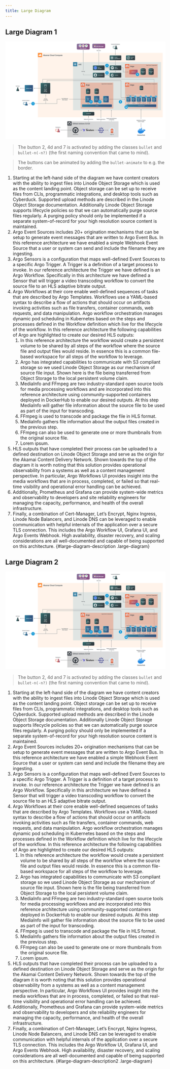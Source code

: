 ```yaml
---
title: Large Diagram
---
```



## Large Diagram 1

![Large Diagram](large.svg?diagram-description-id=large-diagram-description)

>The button 2, 4d and 7 is activated by adding the classes `bullet` and `bullet-n(-n?)` (the first naming convention that came to mind).

>The buttons can be animated by adding the `bullet-animate` to e.g. the border.

1. Starting at the left-hand side of the diagram we have content creators with the ability to ingest files into Linode Object Storage which is used as the content landing point.  Object storage can be set up to receive files from CLIs, programmatic integrations, and desktop tools such as Cyberduck.  Supported upload methods are described in the Linode Object Storage documentation.   Additionally Linode Object Storage supports lifecycle policies so that we can automatically purge source files regularly. A purging policy should only be implemented if a separate system-of-record for your high resolution source content is maintained. 
1. Argo Event Sources includes 20+ origination mechanisms that can be setup to generate event messages that are written to Argo Event Bus.  In this reference architecture we have enabled a simple Webhook Event Source that a user or system can send and include the filename they are ingesting.
1. Argo Sensors is a configuration that maps well-defined Event Sources to a specific Argo Trigger. A Trigger is a definition of a target process to invoke.  In our reference architecture the Trigger we have defined is an Argo Workflow.  Specifically in this architecture we have defined a Sensor that will trigger a video transcoding workflow to convert the source file to an HLS adaptive bitrate output.
1. Argo Workflows at their core enable well-defined sequences of tasks that are described by Argo Templates.  Workflows use a YAML-based syntax to describe a flow of actions that should occur on artifacts invoking activities such as file transfers, container commands, web requests, and data manipulation. Argo workflow orchestration manages dynamic pod scheduling in Kubernetes based on the steps and processes defined in the Workflow definition which live for the lifecycle of the workflow. In this reference architecture the following capabilities of Argo are highlighted to create our desired HLS outputs:
    1. In this reference architecture the workflow would create a persistent volume to be shared by all steps of the workflow where the source file and output files would reside.  In essence this is a common file-based workspace for all steps of the workflow to leverage.
    1. Argo has integrated capabilities to communicate with S3 compliant storage so we used Linode Object Storage as our mechanism of source file input. Shown here is the file being transferred from Object Storage to the local persistent volume claim.
    1. MediaInfo and FFmpeg are two industry-standard open source tools for media processing workflows and are incorporated into this reference architecture using community-supported containers deployed in DockerHub to enable our desired outputs.  At this step MediaInfo will gather file information about the source file to be used as part of the input for transcoding.
    1. FFmpeg is used to transcode and package the file in HLS format.
    1. MediaInfo gathers file information about the output files created in the previous step.
    1. FFmpeg can also be used to generate one or more thumbnails from the original source file.
    1. Lorem ipsum.
1. HLS outputs that have completed their process can be uploaded to a defined destination on Linode Object Storage and serve as the origin for the Akamai Content Delivery Network.  Shown towards the top of the diagram it is worth noting that this solution provides operational observability from a systems as well as a content management perspective. In particular, Argo Workflows UI provides insight into the media workflows that are in process, completed, or failed so that real-time visibility and operational error handling can be achieved.  
1. Additionally, Prometheus and Grafana can provide system-wide metrics and observability to developers and site reliability engineers for managing the capacity, performance, and health of the overall infrastructure. 
1. Finally, a combination of Cert-Manager, Let’s Encrypt, Nginx Ingress, Linode Node Balancers, and Linode DNS can be leveraged to enable communication with helpful internals of the application over a secure TLS connection.  This includes the Argo Workflow UI, Grafana UI, and Argo Events Webhook.  High availability, disaster recovery, and scaling considerations are all well-documented and capable of being supported on this architecture.
{#large-diagram-description .large-diagram}

## Large Diagram 2

![Large Diagram 2](large.svg?diagram-description-id=large-diagram-description2)

>The button 2, 4d and 7 is activated by adding the classes `bullet` and `bullet-n(-n?)` (the first naming convention that came to mind).

1. Starting at the left-hand side of the diagram we have content creators with the ability to ingest files into Linode Object Storage which is used as the content landing point.  Object storage can be set up to receive files from CLIs, programmatic integrations, and desktop tools such as Cyberduck.  Supported upload methods are described in the Linode Object Storage documentation.   Additionally Linode Object Storage supports lifecycle policies so that we can automatically purge source files regularly. A purging policy should only be implemented if a separate system-of-record for your high resolution source content is maintained. 
1. Argo Event Sources includes 20+ origination mechanisms that can be setup to generate event messages that are written to Argo Event Bus.  In this reference architecture we have enabled a simple Webhook Event Source that a user or system can send and include the filename they are ingesting.
1. Argo Sensors is a configuration that maps well-defined Event Sources to a specific Argo Trigger. A Trigger is a definition of a target process to invoke.  In our reference architecture the Trigger we have defined is an Argo Workflow.  Specifically in this architecture we have defined a Sensor that will trigger a video transcoding workflow to convert the source file to an HLS adaptive bitrate output.
1. Argo Workflows at their core enable well-defined sequences of tasks that are described by Argo Templates.  Workflows use a YAML-based syntax to describe a flow of actions that should occur on artifacts invoking activities such as file transfers, container commands, web requests, and data manipulation. Argo workflow orchestration manages dynamic pod scheduling in Kubernetes based on the steps and processes defined in the Workflow definition which live for the lifecycle of the workflow. In this reference architecture the following capabilities of Argo are highlighted to create our desired HLS outputs:
    1. In this reference architecture the workflow would create a persistent volume to be shared by all steps of the workflow where the source file and output files would reside.  In essence this is a common file-based workspace for all steps of the workflow to leverage.
    1. Argo has integrated capabilities to communicate with S3 compliant storage so we used Linode Object Storage as our mechanism of source file input. Shown here is the file being transferred from Object Storage to the local persistent volume claim.
    1. MediaInfo and FFmpeg are two industry-standard open source tools for media processing workflows and are incorporated into this reference architecture using community-supported containers deployed in DockerHub to enable our desired outputs.  At this step MediaInfo will gather file information about the source file to be used as part of the input for transcoding.
    1. FFmpeg is used to transcode and package the file in HLS format.
    1. MediaInfo gathers file information about the output files created in the previous step.
    1. FFmpeg can also be used to generate one or more thumbnails from the original source file.
    1. Lorem ipsum.
1. HLS outputs that have completed their process can be uploaded to a defined destination on Linode Object Storage and serve as the origin for the Akamai Content Delivery Network.  Shown towards the top of the diagram it is worth noting that this solution provides operational observability from a systems as well as a content management perspective. In particular, Argo Workflows UI provides insight into the media workflows that are in process, completed, or failed so that real-time visibility and operational error handling can be achieved.  
1. Additionally, Prometheus and Grafana can provide system-wide metrics and observability to developers and site reliability engineers for managing the capacity, performance, and health of the overall infrastructure. 
1. Finally, a combination of Cert-Manager, Let’s Encrypt, Nginx Ingress, Linode Node Balancers, and Linode DNS can be leveraged to enable communication with helpful internals of the application over a secure TLS connection.  This includes the Argo Workflow UI, Grafana UI, and Argo Events Webhook.  High availability, disaster recovery, and scaling considerations are all well-documented and capable of being supported on this architecture.
{#large-diagram-description2 .large-diagram}